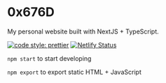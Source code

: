 # 0x676D

My personal website built with NextJS + TypeScript.

[![code style: prettier](https://img.shields.io/badge/code_style-prettier-ff69b4.svg?style=flat-square)](https://github.com/prettier/prettier)
[![Netlify Status](https://api.netlify.com/api/v1/badges/d4a4523a-d579-47ce-b1c6-1961d4f068ca/deploy-status)](https://app.netlify.com/sites/menih/deploys)

`npm start` to start developing

`npm export` to export static HTML + JavaScript


